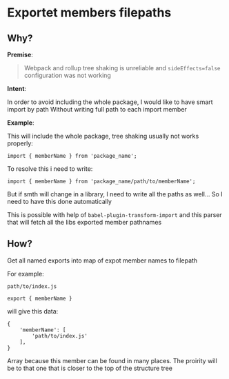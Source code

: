 # Exportet members filepaths

## Why?

**Premise**:

> Webpack and rollup tree shaking is unreliable and
> `sideEffects=false` configuration was not working

**Intent**:

In order to avoid including the whole package, I would like to have smart import by path
Without writing full path to each import member

**Example**:

This will include the whole package, tree shaking usually not works properly:

```
import { memberName } from 'package_name'; 
```

To resolve this i need to write:

```
import { memberName } from 'package_name/path/to/memberName'; 
```

But if smth will change in a library, I need to write all the paths as well...
So I need to have this done automatically

This is possible with help of `babel-plugin-transform-import` and this parser that will fetch all
the libs exported member pathnames

## How?

Get all named exports into map of expot member names to filepath

For example:

`path/to/index.js`

```
export { memberName }
```

will give this data:

```
{
    'memberName': [
        'path/to/index.js'
    ],
}
```

Array because this member can be found in many places. 
The proirity will be to that one that is closer to the top of the structure tree
